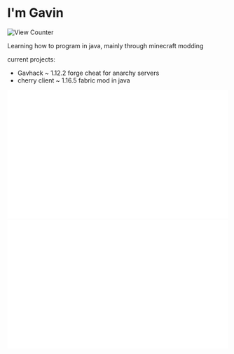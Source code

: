 # I'm Gavin
<img src="https://komarev.com/ghpvc/?username=gav06&style=flat-square" alt="View Counter"/>

Learning how to program in java, mainly through minecraft modding

current projects:

- Gavhack ~ 1.12.2 forge cheat for anarchy servers
- cherry client ~ 1.16.5 fabric mod in java

![Overview](https://raw.githubusercontent.com/Gav06/github-stats/master/generated/overview.svg) ![Top langs](https://raw.githubusercontent.com/Gav06/github-stats/master/generated/languages.svg)
